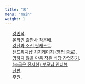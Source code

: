 ```yaml
---
title: "홈"
menu: "main"
weight: 1
---
```

<style>
  ul {
   list-style: none; 
  }
</style>
- [강민석](https://mataroa.blog/images/3d2e27a1.jpeg).
- [온라인 출판사 작은배](https://jagunbae.com/about/).
- [강단과 소신 팟캐스트](https://podcast.jagunbae.com).
- [샌드위치샵 치지레이지](https://reviews.cheesylazy.com/) (영업 종료).
- [망하지 않을 만큼 작은 식당 창업하기](https://buy.stripe.com/cN201nbh50zs7hSaEH).
- [(조금은 진지한) 부모님 인터뷰](https://kangminsuk.com/ko/interview/)
- [단편](https://kangmins.uk).
- [후원](https://liberapay.com/Kang/).